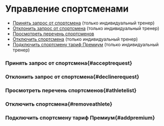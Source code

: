 # Управление спортсменами


* [Принять запрос от спортсмена](#acceptrequest) (только индивидуальный тренер)
* [Отклонить запрос от спортсмена](#declinerequest) (только индивидуальный тренер)
* [Просмотреть перечень спортсменов](#athletelist)
* [Отключить спортсмена](#removeathlete) (только индивидуальный тренер)
* [Подключить спортсмену тариф Премиум](#addpremium) (только индивидуальный тренер)

### Принять запрос от спортсмена{#acceptrequest}

### Отклонить запрос от спортсмена{#declinerequest}


### Просмотреть перечень спортсменов{#athletelist}


### Отключить спортсмена{#removeathlete}


### Подключить спортсмену тариф Премиум{#addpremium}

